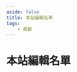 ```yaml
---
aside: false
title: 本站編輯名單
tags:
    - 貢獻
---
```

<script setup>
import { VPTeamMembers } from 'vitepress/theme'

const members = [
  {
    avatar: 'https://avatars.githubusercontent.com/u/27627468?v=4',
    name: 'canaria3406',
    title: '霧子P',
    links: [
      { icon: 'github', link: 'https://github.com/canaria3406' },
      { icon: 'discord', link: 'https://discord.com/users/242927802557399040' }
    ]
  },
  {
    avatar: 'https://avatars.githubusercontent.com/u/45678482',
    name: 'nickchen120235',
    title: '可憐聲優廚',
    links: [
      { icon: 'github', link: 'https://github.com/nickchen120235' },
      { icon: 'discord', link: 'https://discord.com/users/381694073565609987' },
      { icon: 'twitter', link: 'https://x.com/Nickche63208056' },
    ],
  },
  {
    avatar: 'https://avatars.githubusercontent.com/u/62000156',
    name: 'Mr-Smilin',
    title: 'Creator',
    links: [
      { icon: 'github', link: 'https://github.com/Mr-Smilin' },
    ],
  },
  {
    avatar: 'https://avatars.githubusercontent.com/u/41343762',
    name: 'pon50895',
    title: 'Creator',
    links: [
      { icon: 'github', link: 'https://github.com/pon50895' },
    ],
  },
  {
    avatar: 'https://avatars.githubusercontent.com/u/174360710',
    name: 'jeff5252882',
    title: 'Creator',
    links: [
      { icon: 'github', link: 'https://github.com/jeff5252882' },
    ],
  },
  {
    avatar: 'https://avatars.githubusercontent.com/u/87636172',
    name: 'kevinwei1029',
    title: '楠木燈的狗',
    links: [
      { icon: 'github', link: 'https://github.com/kevinwei1029' },
    ],
  },
]
</script>

# 本站編輯名單

<VPTeamMembers size="small" :members="members" />